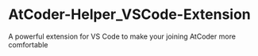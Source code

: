 # AtCoder-Helper_VSCode-Extension

A powerful extension for VS Code to make your joining AtCoder more comfortable
